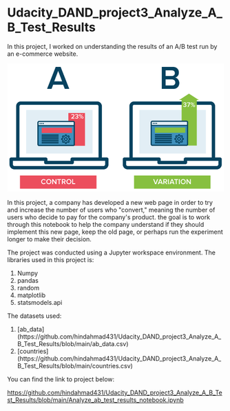 # Udacity_DAND_project3_Analyze_A_B_Test_Results
In this project, I worked on understanding the results of an A/B test run by an e-commerce website. 

<img src="ab-testing.png" />


In this project, a company has developed a new web page in order to try and increase the number of users who "convert," meaning the number of users who decide to pay for the company's product. the goal is to work through this notebook to help the company understand if they should implement this new page, keep the old page, or perhaps run the experiment longer to make their decision.

The project was conducted using a Jupyter workspace environment. The libraries used in this project is: 

  <ol>
    <li>Numpy</li>
    <li>pandas</li>
    <li>random</li>
    <li>matplotlib</li>
    <li>statsmodels.api</li>
  </ol>
  

The datasets used: 
  <ol>
    <li> [ab_data](https://github.com/hindahmad431/Udacity_DAND_project3_Analyze_A_B_Test_Results/blob/main/ab_data.csv) </li>
    <li> [countries](https://github.com/hindahmad431/Udacity_DAND_project3_Analyze_A_B_Test_Results/blob/main/countries.csv) </li>
  </ol>

You can find the link to project below: 

https://github.com/hindahmad431/Udacity_DAND_project3_Analyze_A_B_Test_Results/blob/main/Analyze_ab_test_results_notebook.ipynb
